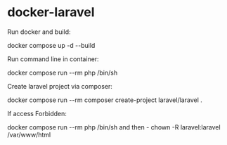 # docker-laravel

Run docker and build:

docker compose up -d --build

Run command line in container:

docker compose run --rm php /bin/sh

Create laravel project via composer:

docker compose run --rm composer create-project laravel/laravel .

If access Forbidden:

docker compose run --rm php /bin/sh
and then - chown -R laravel:laravel /var/www/html